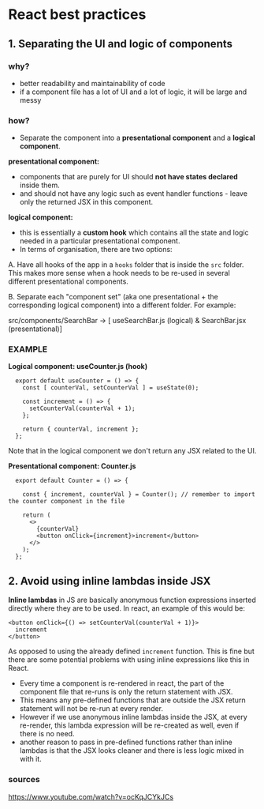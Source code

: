 # React best practices 

## 1. Separating the UI and logic of components

### why?
- better readability and maintainability of code
- if a component file has a lot of UI and a lot of logic, it will be large and messy

### how?

- Separate the component into a **presentational component** and a **logical component**. 

**presentational component:**
- components that are purely for UI should **not have states declared** inside them.
- and should not have any logic such as event handler functions - leave only the returned JSX in this component. 

**logical component:**
- this is essentially a **custom hook** which contains all the state and logic needed in a particular presentational component. 
- In terms of organisation, there are two options:

A. Have all hooks of the app in a `hooks` folder that is inside the `src` folder. This makes more sense when a hook needs to be re-used in several different presentational components.

B. Separate each "component set" (aka one presentational + the corresponding logical component) into a different folder. For example:

src/components/SearchBar -> [ useSearchBar.js (logical) & SearchBar.jsx (presentational)]
                       
### EXAMPLE

**Logical component: useCounter.js (hook)**
```
  export default useCounter = () => {
    const [ counterVal, setCounterVal ] = useState(0);

    const increment = () => {
      setCounterVal(counterVal + 1);
    };

    return { counterVal, increment };
  };
```
Note that in the logical component we don't return any JSX related to the UI. 


**Presentational component: Counter.js**
```
  export default Counter = () => {

    const { increment, counterVal } = Counter(); // remember to import the counter component in the file

    return (
      <>
        {counterVal}
        <button onClick={increment}>increment</button>
      </>
    );
  };
```

## 2. Avoid using inline lambdas inside JSX

**Inline lambdas** in JS are basically anonymous function expressions inserted directly where they are to be used. In react, an example of this would be: 

```
<button onClick={() => setCounterVal(counterVal + 1)}>
  increment
</button>
```
As opposed to using the already defined `increment` function. This is fine but there are some potential problems with using inline expressions like this in React. 

- Every time a component is re-rendered in react, the part of the component file that re-runs is only the return statement with JSX. 
- This means any pre-defined functions that are outside the JSX return statement will not be re-run at every render. 
- However if we use anonymous inline lambdas inside the JSX, at every re-render, this lambda expression will be re-created as well, even if there is no need. 
- another reason to pass in pre-defined functions rather than inline lambdas is that the JSX looks cleaner and there is less logic mixed in with it. 


### sources 
https://www.youtube.com/watch?v=ocKqJCYkJCs
